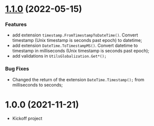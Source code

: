 # [1.1.0](https://github.com/TechNobre/PowerUtils.Globalization/compare/v1.0.0...v1.1.0) (2022-05-15)


### Features

* add extension `timestamp.FromTimestampToDateTime()`. Convert timestamp (Unix timestamp is seconds past epoch) to datetime;
* add extension `DateTime.ToTimestampMS()`. Convert datetime to timestamp in milliseconds (Unix timestamp is seconds past epoch);
* add validations in `UtilsGlobalization.Get*();`


### Bug Fixes

  - Changed the return of the extension `DateTime.Timestamp();` from milliseconds to seconds;




# 1.0.0 (2021-11-21)

* Kickoff project